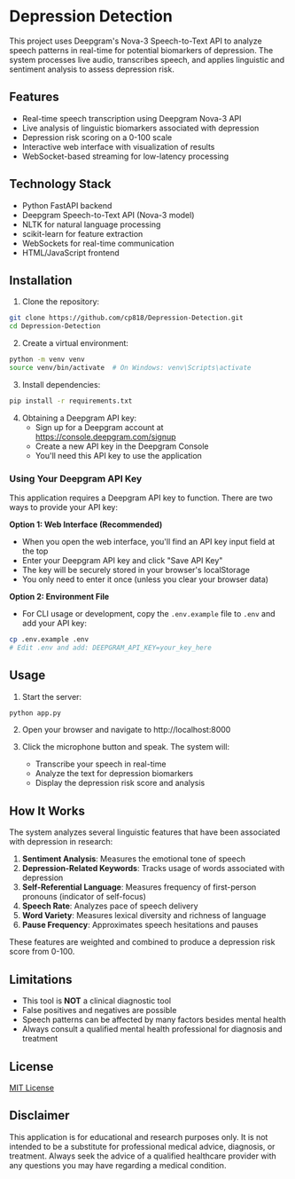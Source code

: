 # Depression Detection

This project uses Deepgram's Nova-3 Speech-to-Text API to analyze speech patterns in real-time for potential biomarkers of depression. The system processes live audio, transcribes speech, and applies linguistic and sentiment analysis to assess depression risk.

## Features

- Real-time speech transcription using Deepgram Nova-3 API
- Live analysis of linguistic biomarkers associated with depression
- Depression risk scoring on a 0-100 scale
- Interactive web interface with visualization of results
- WebSocket-based streaming for low-latency processing

## Technology Stack

- Python FastAPI backend
- Deepgram Speech-to-Text API (Nova-3 model)
- NLTK for natural language processing
- scikit-learn for feature extraction
- WebSockets for real-time communication
- HTML/JavaScript frontend

## Installation

1. Clone the repository:
```bash
git clone https://github.com/cp818/Depression-Detection.git
cd Depression-Detection
```

2. Create a virtual environment:
```bash
python -m venv venv
source venv/bin/activate  # On Windows: venv\Scripts\activate
```

3. Install dependencies:
```bash
pip install -r requirements.txt
```

4. Obtaining a Deepgram API key:
   - Sign up for a Deepgram account at https://console.deepgram.com/signup
   - Create a new API key in the Deepgram Console
   - You'll need this API key to use the application

### Using Your Deepgram API Key

This application requires a Deepgram API key to function. There are two ways to provide your API key:

**Option 1: Web Interface (Recommended)**
- When you open the web interface, you'll find an API key input field at the top
- Enter your Deepgram API key and click "Save API Key"
- The key will be securely stored in your browser's localStorage
- You only need to enter it once (unless you clear your browser data)

**Option 2: Environment File**
- For CLI usage or development, copy the `.env.example` file to `.env` and add your API key:
```bash
cp .env.example .env
# Edit .env and add: DEEPGRAM_API_KEY=your_key_here
```

## Usage

1. Start the server:
```bash
python app.py
```

2. Open your browser and navigate to http://localhost:8000

3. Click the microphone button and speak. The system will:
   - Transcribe your speech in real-time
   - Analyze the text for depression biomarkers
   - Display the depression risk score and analysis

## How It Works

The system analyzes several linguistic features that have been associated with depression in research:

1. **Sentiment Analysis**: Measures the emotional tone of speech
2. **Depression-Related Keywords**: Tracks usage of words associated with depression
3. **Self-Referential Language**: Measures frequency of first-person pronouns (indicator of self-focus)
4. **Speech Rate**: Analyzes pace of speech delivery
5. **Word Variety**: Measures lexical diversity and richness of language
6. **Pause Frequency**: Approximates speech hesitations and pauses

These features are weighted and combined to produce a depression risk score from 0-100.

## Limitations

- This tool is **NOT** a clinical diagnostic tool
- False positives and negatives are possible
- Speech patterns can be affected by many factors besides mental health
- Always consult a qualified mental health professional for diagnosis and treatment

## License

[MIT License](LICENSE)

## Disclaimer

This application is for educational and research purposes only. It is not intended to be a substitute for professional medical advice, diagnosis, or treatment. Always seek the advice of a qualified healthcare provider with any questions you may have regarding a medical condition.
